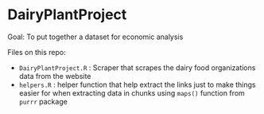 # DairyPlantProject

Goal: To put together a dataset for economic analysis

Files on this repo:

- `DairyPlantProject.R` : Scraper that scrapes the dairy food organizations data from the website
- `helpers.R` : helper function that help extract the links just to make things easier for when extracting data in chunks using `maps()` function from `purrr` package



